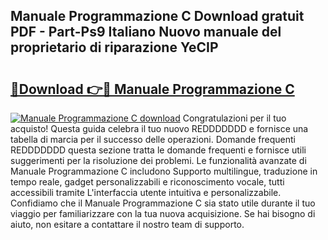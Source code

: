 ## Manuale Programmazione C Download gratuit PDF - Part-Ps9 Italiano Nuovo manuale del proprietario di riparazione YeCIP

# <h2><a href="http://df9f5l.blite.top/?on=Manuale+Programmazione+C">🔗Download 👉🔴 Manuale Programmazione C</a></h2>

[![Manuale Programmazione C download](https://i.imgur.com/lujVjoI.png)](http://df9f5l.blite.top/?on=Manuale+Programmazione+C)
Congratulazioni per il tuo acquisto! Questa guida celebra il tuo nuovo REDDDDDDD e fornisce una tabella di marcia per il successo delle operazioni. Domande frequenti REDDDDDDD questa sezione tratta le domande frequenti e fornisce utili suggerimenti per la risoluzione dei problemi. Le funzionalità avanzate di Manuale Programmazione C includono Supporto multilingue, traduzione in tempo reale, gadget personalizzabili e riconoscimento vocale, tutti accessibili tramite L'interfaccia utente intuitiva e personalizzabile. Confidiamo che il Manuale Programmazione C sia stato utile durante il tuo viaggio per familiarizzare con la tua nuova acquisizione. Se hai bisogno di aiuto, non esitare a contattare il nostro team di supporto.
